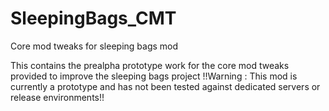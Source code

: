 # SleepingBags_CMT
Core mod tweaks for sleeping bags mod

This contains the prealpha prototype work for the core mod tweaks provided to improve the sleeping bags project
!!Warning : This mod is currently a prototype and has not been tested against dedicated servers or release environments!!

